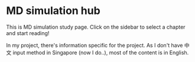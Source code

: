 # MD simulation hub

This is MD simulation study page. Click on the sidebar to select a chapter and start reading!

In my project, there's information specific for the project. As I don't have 中文 input method in Singapore (now I do..), most of the content is in English.